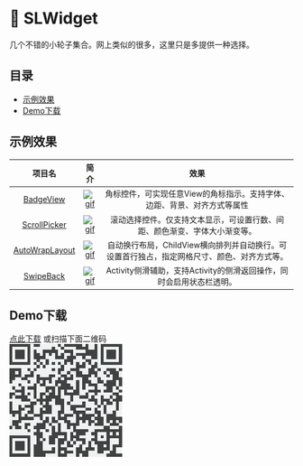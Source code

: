 # :star2:&nbsp;SLWidget

几个不错的小轮子集合。网上类似的很多，这里只是多提供一种选择。

## 目录

* [示例效果](#示例效果)
* [Demo下载](#Demo下载)

## 示例效果
|项目名|简介|效果|
|:---:|:---:|:---:|
|[BadgeView](https://github.com/Simon-Leeeeeeeee/SLWidget/tree/master/badgeview)|[![gif](/demo.gif)](http://fir.im/XCodeScanner  "示例效果")|角标控件，可实现任意View的角标指示。支持字体、边距、背景、对齐方式等属性|
|[ScrollPicker](https://github.com/Simon-Leeeeeeeee/SLWidget/tree/master/scrollpicker)|[![gif](/demo.gif)](http://fir.im/XCodeScanner  "示例效果")|滚动选择控件。仅支持文本显示，可设置行数、间距、颜色渐变、字体大小渐变等。|
|[AutoWrapLayout](https://github.com/Simon-Leeeeeeeee/SLWidget/tree/master/autowraplayout)|[![gif](/demo.gif)](http://fir.im/XCodeScanner  "示例效果")|自动换行布局，ChildView横向排列并自动换行。可设置首行独占，指定网格尺寸、颜色、对齐方式等。|
|[SwipeBack](https://github.com/Simon-Leeeeeeeee/SLWidget/tree/master/swipeback)|[![gif](/demo.gif)](http://fir.im/XCodeScanner  "示例效果")|Activity侧滑辅助，支持Activity的侧滑返回操作，同时会启用状态栏透明。|

## Demo下载

[点此下载](https://fir.im/SLWidget) 或扫描下面二维码<br/>[![demo](/download.png)](https://fir.im/SLWidget  "扫码下载示例程序")

